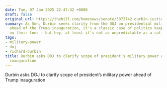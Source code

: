 ```yaml
---
date: Tue, 07 Jan 2025 22:47:32 +0000
draft: false
original_url: https://thehill.com/homenews/senate/5072742-durbin-justice-department-military-powers-trump/
summary: As Sen. Durbin seeks clarity from the DOJ on presidential military powers
  ahead of the Trump inauguration, it's a classic case of politics keeping everyone
  on their toes — but hey, at least it's not as unpredictable as a cat on a Roomba!
tags:
- military-power
- doj
- richard-durbin
title: Durbin asks DOJ to clarify scope of president’s military power ahead of Trump
  inauguration
---
```


Durbin asks DOJ to clarify scope of president’s military power ahead of Trump inauguration